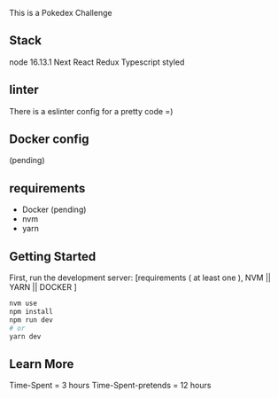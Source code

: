 This is a Pokedex Challenge

## Stack
node 16.13.1
Next
React
Redux
Typescript
styled

## linter
There is a eslinter config for a pretty code =)

## Docker config
(pending)

## requirements
- Docker (pending)
- nvm
- yarn

## Getting Started
First, run the development server:
[requirements ( at least one ), NVM || YARN || DOCKER ]
```bash
nvm use
npm install
npm run dev
# or
yarn dev
```

## Learn More

Time-Spent = 3 hours
Time-Spent-pretends = 12 hours


